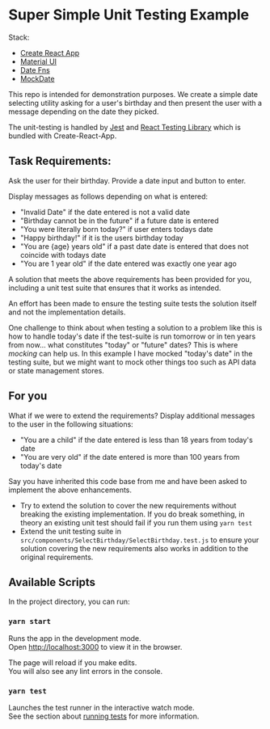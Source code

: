 # Super Simple Unit Testing Example

Stack:
- [Create React App](https://github.com/facebook/create-react-app)
- [Material UI](https://material-ui.com/)
- [Date Fns](https://date-fns.org/)
- [MockDate](https://www.npmjs.com/package/mockdate)

This repo is intended for demonstration purposes.  We create a simple date selecting utility asking for a user's birthday and then present the user with a message depending on the date they picked.

The unit-testing is handled by [Jest](https://jestjs.io/) and [React Testing Library](https://testing-library.com/docs/react-testing-library/intro) which is bundled with Create-React-App.

## Task Requirements:
Ask the user for their birthday. Provide a date input and button to enter.

Display messages as follows depending on what is entered:

- "Invalid Date" if the date entered is not a valid date
- "Birthday cannot be in the future" if a future date is entered
- "You were literally born today?" if user enters todays date
- "Happy birthday!" if it is the users birthday today
- "You are {age} years old" if a past date date is entered that does not coincide with todays date
- "You are 1 year old" if the date entered was exactly one year ago

A solution that meets the above requirements has been provided for you, including a unit test suite that ensures that it works as intended.  

An effort has been made to ensure the testing suite tests the solution itself and not the implementation details.

One challenge to think about when testing a solution to a problem like this is how to handle today's date if the test-suite is run tomorrow or in ten years from now... what constitutes "today" or "future" dates?  This is where *mocking* can help us.  In this example I have mocked "today's date" in the testing suite, but we might want to mock other things too such as API data or state management stores.

## For you

What if we were to extend the requirements? Display additional messages to the user in the following situations:

- "You are a child" if the date entered is less than 18 years from today's date
- "You are very old" if the date entered is more than 100 years from today's date

Say you have inherited this code base from me and have been asked to implement the above enhancements.  

- Try to extend the solution to cover the new requirements without breaking the existing implementation.  If you do break something, in theory an existing unit test should fail if you run them using `yarn test`
- Extend the unit testing suite in `src/components/SelectBirthday/SelectBirthday.test.js` to ensure your solution covering the new requirements also works in addition to the original requirements.

## Available Scripts

In the project directory, you can run:

### `yarn start`

Runs the app in the development mode.<br />
Open [http://localhost:3000](http://localhost:3000) to view it in the browser.

The page will reload if you make edits.<br />
You will also see any lint errors in the console.

### `yarn test`

Launches the test runner in the interactive watch mode.<br />
See the section about [running tests](https://facebook.github.io/create-react-app/docs/running-tests) for more information.

